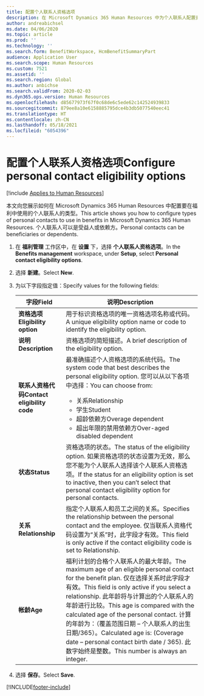 ```yaml
---
title: 配置个人联系人资格选项
description: 在 Microsoft Dynamics 365 Human Resources 中为个人联系人配置资格选项。 个人联系人可以是受益人或依赖方。
author: andreabichsel
ms.date: 04/06/2020
ms.topic: article
ms.prod: ''
ms.technology: ''
ms.search.form: BenefitWorkspace, HcmBenefitSummaryPart
audience: Application User
ms.search.scope: Human Resources
ms.custom: 7521
ms.assetid: ''
ms.search.region: Global
ms.author: anbichse
ms.search.validFrom: 2020-02-03
ms.dyn365.ops.version: Human Resources
ms.openlocfilehash: d85677973f67f0c68de6c5ede62c142524939833
ms.sourcegitcommit: 879ee8a10e6158885795dce4b3db5077540eec41
ms.translationtype: HT
ms.contentlocale: zh-CN
ms.lasthandoff: 05/18/2021
ms.locfileid: "6054396"
---
```

# <a name="configure-personal-contact-eligibility-options"></a><span data-ttu-id="82e17-104">配置个人联系人资格选项</span><span class="sxs-lookup"><span data-stu-id="82e17-104">Configure personal contact eligibility options</span></span>

[!include [Applies to Human Resources](../includes/applies-to-hr.md)]

<span data-ttu-id="82e17-105">本文向您展示如何在 Microsoft Dynamics 365 Human Resources 中配置要在福利中使用的个人联系人的类型。</span><span class="sxs-lookup"><span data-stu-id="82e17-105">This article shows you how to configure types of personal contacts to use in benefits in Microsoft Dynamics 365 Human Resources.</span></span> <span data-ttu-id="82e17-106">个人联系人可以是受益人或依赖方。</span><span class="sxs-lookup"><span data-stu-id="82e17-106">Personal contacts can be beneficiaries or dependents.</span></span> 

1. <span data-ttu-id="82e17-107">在 **福利管理** 工作区中，在 **设置** 下，选择 **个人联系人资格选项**。</span><span class="sxs-lookup"><span data-stu-id="82e17-107">In the **Benefits management** workspace, under **Setup**, select **Personal contact eligibility options**.</span></span>

2. <span data-ttu-id="82e17-108">选择 **新建**。</span><span class="sxs-lookup"><span data-stu-id="82e17-108">Select **New**.</span></span>

3. <span data-ttu-id="82e17-109">为以下字段指定值：</span><span class="sxs-lookup"><span data-stu-id="82e17-109">Specify values for the following fields:</span></span>

   | <span data-ttu-id="82e17-110">字段</span><span class="sxs-lookup"><span data-stu-id="82e17-110">Field</span></span> | <span data-ttu-id="82e17-111">说明</span><span class="sxs-lookup"><span data-stu-id="82e17-111">Description</span></span> |
   | --- | --- |
   | <span data-ttu-id="82e17-112">**资格选项**</span><span class="sxs-lookup"><span data-stu-id="82e17-112">**Eligibility option**</span></span> | <span data-ttu-id="82e17-113">用于标识资格选项的唯一资格选项名称或代码。</span><span class="sxs-lookup"><span data-stu-id="82e17-113">A unique eligibility option name or code to identify the eligibility option.</span></span> |
   | <span data-ttu-id="82e17-114">**说明**</span><span class="sxs-lookup"><span data-stu-id="82e17-114">**Description**</span></span> | <span data-ttu-id="82e17-115">资格选项的简短描述。</span><span class="sxs-lookup"><span data-stu-id="82e17-115">A brief description of the eligibility option.</span></span> |
   | <span data-ttu-id="82e17-116">**联系人资格代码**</span><span class="sxs-lookup"><span data-stu-id="82e17-116">**Contact eligibility code**</span></span> | <span data-ttu-id="82e17-117">最准确描述个人资格选项的系统代码。</span><span class="sxs-lookup"><span data-stu-id="82e17-117">The system code that best describes the personal eligibility option.</span></span> <span data-ttu-id="82e17-118">您可以从以下各项中选择：</span><span class="sxs-lookup"><span data-stu-id="82e17-118">You can choose from:</span></span> <ul><li><span data-ttu-id="82e17-119">关系</span><span class="sxs-lookup"><span data-stu-id="82e17-119">Relationship</span></span></li><li><span data-ttu-id="82e17-120">学生</span><span class="sxs-lookup"><span data-stu-id="82e17-120">Student</span></span></li><li><span data-ttu-id="82e17-121">超龄依赖方</span><span class="sxs-lookup"><span data-stu-id="82e17-121">Overage dependent</span></span></li><li><span data-ttu-id="82e17-122">超出年限的禁用依赖方</span><span class="sxs-lookup"><span data-stu-id="82e17-122">Over-aged disabled dependent</span></span></li></ul> |
   | <span data-ttu-id="82e17-123">**状态**</span><span class="sxs-lookup"><span data-stu-id="82e17-123">**Status**</span></span> | <span data-ttu-id="82e17-124">资格选项的状态。</span><span class="sxs-lookup"><span data-stu-id="82e17-124">The status of the eligibility option.</span></span> <span data-ttu-id="82e17-125">如果资格选项的状态设置为无效，那么您不能为个人联系人选择该个人联系人资格选项。</span><span class="sxs-lookup"><span data-stu-id="82e17-125">If the status for an eligibility option is set to inactive, then you can’t select that personal contact eligibility option for personal contacts.</span></span> |
   | <span data-ttu-id="82e17-126">**关系**</span><span class="sxs-lookup"><span data-stu-id="82e17-126">**Relationship**</span></span> | <span data-ttu-id="82e17-127">指定个人联系人和员工之间的关系。</span><span class="sxs-lookup"><span data-stu-id="82e17-127">Specifies the relationship between the personal contact and the employee.</span></span> <span data-ttu-id="82e17-128">仅当联系人资格代码设置为“关系”时，此字段才有效。</span><span class="sxs-lookup"><span data-stu-id="82e17-128">This field is only active if the contact eligibility code is set to Relationship.</span></span> |
   | <span data-ttu-id="82e17-129">**帐龄**</span><span class="sxs-lookup"><span data-stu-id="82e17-129">**Age**</span></span> | <span data-ttu-id="82e17-130">福利计划的合格个人联系人的最大年龄。</span><span class="sxs-lookup"><span data-stu-id="82e17-130">The maximum age of an eligible personal contact for the benefit plan.</span></span> <span data-ttu-id="82e17-131">仅在选择关系时此字段才有效。</span><span class="sxs-lookup"><span data-stu-id="82e17-131">This field is only active if you select a relationship.</span></span> <span data-ttu-id="82e17-132">此年龄将与计算出的个人联系人的年龄进行比较。</span><span class="sxs-lookup"><span data-stu-id="82e17-132">This age is compared with the calculated age of the personal contact.</span></span> <span data-ttu-id="82e17-133">计算的年龄为：（覆盖范围日期 – 个人联系人的出生日期/365）。</span><span class="sxs-lookup"><span data-stu-id="82e17-133">Calculated age is: (Coverage date – personal contact birth date / 365).</span></span> <span data-ttu-id="82e17-134">此数字始终是整数。</span><span class="sxs-lookup"><span data-stu-id="82e17-134">This number is always an integer.</span></span> |

4. <span data-ttu-id="82e17-135">选择 **保存**。</span><span class="sxs-lookup"><span data-stu-id="82e17-135">Select **Save**.</span></span> 


[!INCLUDE[footer-include](../includes/footer-banner.md)]